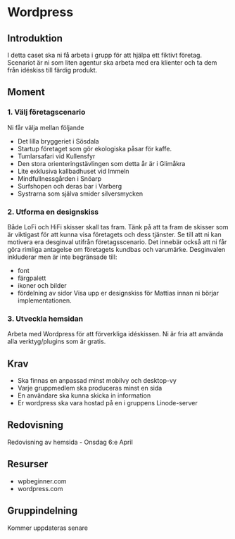 # Wordpress

## Introduktion
I detta caset ska ni få arbeta i grupp för att hjälpa ett fiktivt företag. Scenariot är ni som liten agentur ska arbeta med era klienter och ta dem från idéskiss till färdig produkt.

## Moment
### 1. Välj företagscenario
Ni får välja mellan följande
- Det lilla bryggeriet i Sösdala
- Startup företaget som gör ekologiska påsar för kaffe.
- Tumlarsafari vid Kullensfyr
- Den stora orienteringstävlingen som detta år är i Glimåkra
- Lite exklusiva kallbadhuset vid Immeln
- Mindfullnessgården i Snöarp
- Surfshopen och deras bar i Varberg
- Systrarna som själva smider silversmycken

### 2. Utforma en designskiss
Både LoFi och HiFi skisser skall tas fram. Tänk på att ta fram de skisser som är viktigast för att kunna visa företagets och dess tjänster. Se till att ni kan motivera era desginval utifrån företagsscenario. Det innebär också att ni får göra rimliga antagelse om företagets kundbas och varumärke. Desginvalen inkluderar men är inte begränsade till:
- font
- färgpalett
- ikoner och bilder
- fördelning av sidor
Visa upp er designskiss för Mattias innan ni börjar implementationen.

### 3. Utveckla hemsidan
Arbeta med Wordpress för att förverkliga idéskissen. Ni är fria att använda alla verktyg/plugins som är gratis.

## Krav
- Ska finnas en anpassad minst mobilvy och desktop-vy
- Varje gruppmedlem ska produceras minst en sida
- En användare ska kunna skicka in information
- Er wordpress ska vara hostad på en i gruppens Linode-server

## Redovisning
Redovisning av hemsida - Onsdag 6:e April

## Resurser
- wpbeginner.com
- wordpress.com

## Gruppindelning
Kommer uppdateras senare
